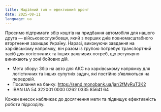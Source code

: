 ```yaml
---
title: Надійний тил = ефективний фронт
date: 2025-08-11
language: ua
---
```

Просимо підтримати збір коштів на придбання автомобіля для нашого друга — військовослужбовця, який з перших днів повномасштабного вторгнення захищає Україну.
Наразі, виконуючи завдання на харківському напрямку, він разом із групою потребує транспортний засіб для логістичних та інших важливих потреб, що регулярно виникають у зоні бойових дій.

* Мета збору: Збір на авто для АКС на харківському напрямку для логістичних та інших супутніх задач, які постійно зʼявляються на передовій.
* Посилання на банку: https://send.monobank.ua/jar/2fMyRuT3K2
* IBAN UA 54 322001 0000 0262 0335 85641 64

Кожен внесок наближає до досягнення мети та підвищує ефективність роботи підрозділу.
